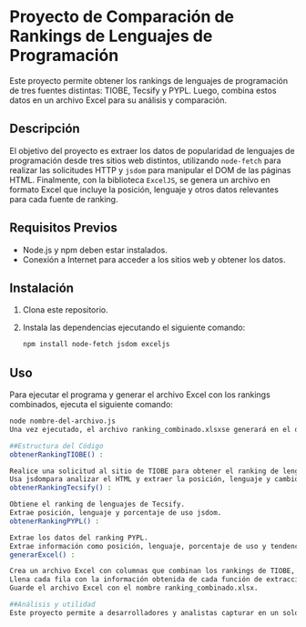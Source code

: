 # Proyecto de Comparación de Rankings de Lenguajes de Programación

Este proyecto permite obtener los rankings de lenguajes de programación de tres fuentes distintas: TIOBE, Tecsify y PYPL. Luego, combina estos datos en un archivo Excel para su análisis y comparación.

## Descripción

El objetivo del proyecto es extraer los datos de popularidad de lenguajes de programación desde tres sitios web distintos, utilizando `node-fetch` para realizar las solicitudes HTTP y `jsdom` para manipular el DOM de las páginas HTML. Finalmente, con la biblioteca `ExcelJS`, se genera un archivo en formato Excel que incluye la posición, lenguaje y otros datos relevantes para cada fuente de ranking.

## Requisitos Previos

- Node.js y npm deben estar instalados.
- Conexión a Internet para acceder a los sitios web y obtener los datos.

## Instalación

1. Clona este repositorio.
2. Instala las dependencias ejecutando el siguiente comando:

    ```bash
    npm install node-fetch jsdom exceljs
    ```

## Uso

Para ejecutar el programa y generar el archivo Excel con los rankings combinados, ejecuta el siguiente comando:

```bash
node nombre-del-archivo.js
Una vez ejecutado, el archivo ranking_combinado.xlsxse generará en el directorio del proyecto.

##Estructura del Código
obtenerRankingTIOBE() :

Realice una solicitud al sitio de TIOBE para obtener el ranking de lenguajes.
Usa jsdompara analizar el HTML y extraer la posición, lenguaje y cambio en el ranking.
obtenerRankingTecsify() :

Obtiene el ranking de lenguajes de Tecsify.
Extrae posición, lenguaje y porcentaje de uso jsdom.
obtenerRankingPYPL() :

Extrae los datos del ranking PYPL.
Extrae información como posición, lenguaje, porcentaje de uso y tendencia.
generarExcel() :

Crea un archivo Excel con columnas que combinan los rankings de TIOBE, Tecsify y PYPL.
Llena cada fila con la información obtenida de cada función de extracción.
Guarde el archivo Excel con el nombre ranking_combinado.xlsx.

##Análisis y utilidad
Este proyecto permite a desarrolladores y analistas capturar en un solo archivo Excel los datos de popularidad de los distintos lenguajes de programación, según tres fuentes relevantes. al cebtralizar esta información en un archivo estructurado, hacilita el análisis y seguimiento de la popularidad de los lenguajes en el tiempo, lo que permite ser útil para decisiones de negocio, capacitacion y estrategia tecnologica.
